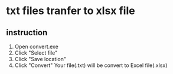 # txt files tranfer to xlsx file
## instruction
1.  Open convert.exe
2.  Click "Select file"
3.  Click "Save location"
4.  Click "Convert"
Your file(.txt) will be convert to Excel file(.xlsx)
